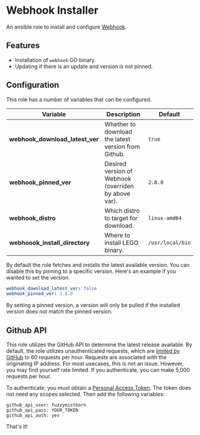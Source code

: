 # Webhook Installer

An ansible role to install and configure [Webhook](https://github.com/adnanh/webhook/).

## Features

- Installation of `webhook` GO binary.
- Updating if there is an update and version is not pinned.

## Configuration

This role has a number of variables that can be configured.

| Variable                            | Description                                              | Default           |
| ----------------------------------- | -------------------------------------------------------- | ----------------- |
| **webhook_download_latest_ver**     | Whether to download the latest version from Github.      | `true`
| **webhook_pinned_ver**              | Desired version of Webhook (overriden by above var).     | `2.8.0`
| **webhook_distro**                  | Which distro to target for download.                     | `linux-amd64`
| **webhoook_install_directory**      | Where to install LEGO binary.                            | `/usr/local/bin`

By default the role fetches and installs the latest available version.  You can disable this by pinning to a specific version.  Here's an example if you wanted to set the version.

```yaml
webhook_download_latest_ver: false
webhook_pinned_ver: 2.8.0
```
By setting a pinned version, a version will only be pulled if the installed version does not match the pinned version.

## Github API

This role utilizes the GitHub API to determine the latest release available.  By default, the role utilizes unauthenticated requests, which are [limited by GitHub](https://docs.github.com/en/rest/overview/resources-in-the-rest-api#rate-limiting) to 60 requests per hour.  Requests are associated with the originating IP address.  For most usecases, this is not an issue.  However, you may find yourself rate limited.  If you authenticate, you can make 5,000 requests per hour.

To authenticate, you must obtain a [Personal Access Token](https://github.com/settings/tokens/new).  The token does not need any scopes selected.  Then add the following variables:

```
github_api_user: fuzzymistborn
github_api_pass: YOUR_TOKEN
github_api_auth: yes
```

That's it!